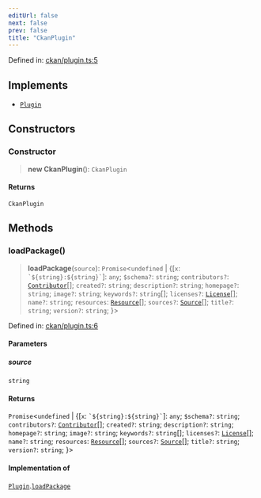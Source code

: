 ```yaml
---
editUrl: false
next: false
prev: false
title: "CkanPlugin"
---
```


Defined in: [ckan/plugin.ts:5](https://github.com/datisthq/dpkit/blob/7a3ebb9422265a09d2e84e0952d10e0101139f80/ckan/plugin.ts#L5)

## Implements

- [`Plugin`](/reference/dpkit/plugin/)

## Constructors

### Constructor

> **new CkanPlugin**(): `CkanPlugin`

#### Returns

`CkanPlugin`

## Methods

### loadPackage()

> **loadPackage**(`source`): `Promise`\<`undefined` \| \{[`x`: `` `${string}:${string}` ``]: `any`; `$schema?`: `string`; `contributors?`: [`Contributor`](/reference/dpkit/contributor/)[]; `created?`: `string`; `description?`: `string`; `homepage?`: `string`; `image?`: `string`; `keywords?`: `string`[]; `licenses?`: [`License`](/reference/dpkit/license/)[]; `name?`: `string`; `resources`: [`Resource`](/reference/dpkit/resource/)[]; `sources?`: [`Source`](/reference/dpkit/source/)[]; `title?`: `string`; `version?`: `string`; \}\>

Defined in: [ckan/plugin.ts:6](https://github.com/datisthq/dpkit/blob/7a3ebb9422265a09d2e84e0952d10e0101139f80/ckan/plugin.ts#L6)

#### Parameters

##### source

`string`

#### Returns

`Promise`\<`undefined` \| \{[`x`: `` `${string}:${string}` ``]: `any`; `$schema?`: `string`; `contributors?`: [`Contributor`](/reference/dpkit/contributor/)[]; `created?`: `string`; `description?`: `string`; `homepage?`: `string`; `image?`: `string`; `keywords?`: `string`[]; `licenses?`: [`License`](/reference/dpkit/license/)[]; `name?`: `string`; `resources`: [`Resource`](/reference/dpkit/resource/)[]; `sources?`: [`Source`](/reference/dpkit/source/)[]; `title?`: `string`; `version?`: `string`; \}\>

#### Implementation of

[`Plugin`](/reference/dpkit/plugin/).[`loadPackage`](/reference/dpkit/plugin/#loadpackage)

